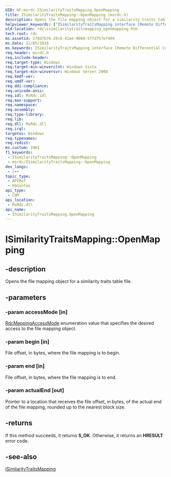 ```yaml
---
UID: NF:msrdc.ISimilarityTraitsMapping.OpenMapping
title: ISimilarityTraitsMapping::OpenMapping (msrdc.h)
description: Opens the file mapping object for a similarity traits table file.
helpviewer_keywords: ["ISimilarityTraitsMapping interface [Remote Differential Compression]","OpenMapping method","ISimilarityTraitsMapping.OpenMapping","ISimilarityTraitsMapping::OpenMapping","OpenMapping","OpenMapping method [Remote Differential Compression]","OpenMapping method [Remote Differential Compression]","ISimilarityTraitsMapping interface","fs.isimilaritytraitsmapping_openmapping","msrdc/ISimilarityTraitsMapping::OpenMapping","rdc.isimilaritytraitsmapping_openmapping"]
old-location: rdc\isimilaritytraitsmapping_openmapping.htm
tech.root: rdc
ms.assetid: 278d7b78-28c6-41ee-9060-5f7d757ef494
ms.date: 12/05/2018
ms.keywords: ISimilarityTraitsMapping interface [Remote Differential Compression],OpenMapping method, ISimilarityTraitsMapping.OpenMapping, ISimilarityTraitsMapping::OpenMapping, OpenMapping, OpenMapping method [Remote Differential Compression], OpenMapping method [Remote Differential Compression],ISimilarityTraitsMapping interface, fs.isimilaritytraitsmapping_openmapping, msrdc/ISimilarityTraitsMapping::OpenMapping, rdc.isimilaritytraitsmapping_openmapping
req.header: msrdc.h
req.include-header: 
req.target-type: Windows
req.target-min-winverclnt: Windows Vista
req.target-min-winversvr: Windows Server 2008
req.kmdf-ver: 
req.umdf-ver: 
req.ddi-compliance: 
req.unicode-ansi: 
req.idl: MsRdc.idl
req.max-support: 
req.namespace: 
req.assembly: 
req.type-library: 
req.lib: 
req.dll: MsRdc.dll
req.irql: 
targetos: Windows
req.typenames: 
req.redist: 
ms.custom: 19H1
f1_keywords:
 - ISimilarityTraitsMapping::OpenMapping
 - msrdc/ISimilarityTraitsMapping::OpenMapping
dev_langs:
 - c++
topic_type:
 - APIRef
 - kbSyntax
api_type:
 - COM
api_location:
 - MsRdc.dll
api_name:
 - ISimilarityTraitsMapping.OpenMapping
---
```


# ISimilarityTraitsMapping::OpenMapping


## -description

Opens the file mapping object for a similarity traits table file.

## -parameters

### -param accessMode [in]

<a href="/windows/win32/api/msrdc/ne-msrdc-rdcmappingaccessmode">RdcMappingAccessMode</a> enumeration value that specifies the desired access to the file mapping object.

### -param begin [in]

File offset, in bytes, where the file mapping is to begin.

### -param end [in]

File offset, in bytes, where the file mapping is to end.

### -param actualEnd [out]

Pointer to a location that receives the file offset, in bytes, of the actual end of the file mapping, rounded up to the nearest block size.

## -returns

If this method succeeds, it returns <b xmlns:loc="http://microsoft.com/wdcml/l10n">S_OK</b>. Otherwise, it returns an <b xmlns:loc="http://microsoft.com/wdcml/l10n">HRESULT</b> error code.

## -see-also

<a href="https://docs.microsoft.com/previous-versions/windows/desktop/api/msrdc/nn-msrdc-isimilaritytraitsmapping">ISimilarityTraitsMapping</a>

